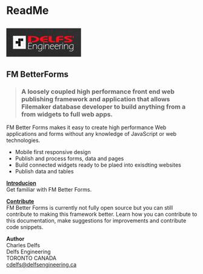 # ReadMe

## ![Delfs&apos; Engineering Logo](../.gitbook/assets/1486254174620.png)

## FM BetterForms

> ### A loosely coupled high performance front end web publishing framework and application that allows  Filemaker database developer to build anything from a from widgets to full web apps.

FM Better Forms makes it easy to create high performance Web applications and forms without any knowledge of JavaScript or web technologies.

* Mobile first responsive design
* Publish and process forms, data and pages
* Build connected widgets ready to be plaed into exisdting websites
* Publish data and tables

[**Introducion**](introduction.md)  
Get familiar with FM Better Forms.

[**Contribute**](https://github.com/DelfsEngineering/fm-betterforms/tree/1e5cebac9f0ebf84cd9c6da06db5abf75ae698ed/misc/contribute.md)  
FM Better Forms is currently not fully open source but you can still contribute to making this framework better. Learn how you can contribute to this documentation, make suggestions for improvements and contribute code snippets.

**Author**  
Charles Delfs  
Delfs Engineering  
TORONTO CANADA  
cdelfs@delfsengineering.ca

